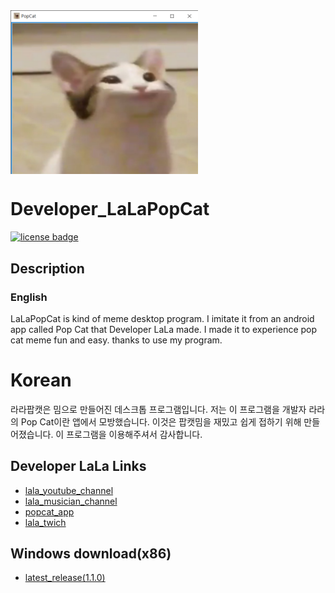 <img src="images/image_banner.png" align="middle" width="300"/>

# Developer_LaLaPopCat

[![license badge](https://img.shields.io/badge/license-Apache--2.0-green.svg)](LICENSE)

## Description

### English

LaLaPopCat is kind of meme desktop program. 
I imitate it from an android app called Pop Cat that Developer LaLa made.
I made it to experience pop cat meme fun and easy.
thanks to use my program.

# Korean

라라팝캣은 밈으로 만들어진 데스크톱 프로그램입니다.
저는 이 프로그램을 개발자 라라의 Pop Cat이란 앱에서 모방했습니다.
이것은 팝캣밈을 재밌고 쉽게 접하기 위해 만들어졌습니다.
이 프로그램을 이용해주셔서 감사합니다.

## Developer LaLa Links
- [lala_youtube_channel](https://www.youtube.com/channel/UCjWnBKjlXv550KDiBjtW8vQ)
- [lala_musician_channel](https://www.youtube.com/channel/UCJNLrj-wG33oruAGnlamPAw)
- [popcat_app](https://play.google.com/store/apps/details?id=kr.pe.lala.popcat)
- [lala_twich](https://www.twitch.tv/developerlala)

## Windows download(x86)
- [latest_release(1.1.0)](https://github.com/firecomputer/Developer_LaLaPopCat/raw/main/1.0.0/PopCat_Setup.msi)
